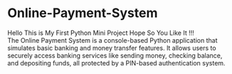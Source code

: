 # Online-Payment-System
Hello This is My First Python Mini Project Hope So You Like It !!!
<br>
The Online Payment System is a console-based Python application that simulates basic banking and money transfer features. It allows users to securely access banking services like sending money, checking balance, and depositing funds, all protected by a PIN-based authentication system.
